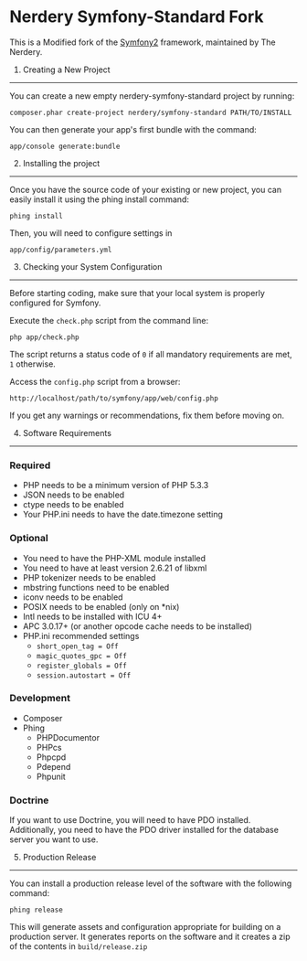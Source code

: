 Nerdery Symfony-Standard Fork
=============================

This is a Modified fork of the [Symfony2][1] framework, maintained by The
Nerdery.

1) Creating a New Project
-------------------------

You can create a new empty nerdery-symfony-standard project by running:

    composer.phar create-project nerdery/symfony-standard PATH/TO/INSTALL

You can then generate your app's first bundle with the command:

    app/console generate:bundle

2) Installing the project
-------------------------

Once you have the source code of your existing or new project, you can 
easily install it using the phing install command:

    phing install

Then, you will need to configure settings in

    app/config/parameters.yml

3) Checking your System Configuration
-------------------------------------

Before starting coding, make sure that your local system is properly
configured for Symfony.

Execute the `check.php` script from the command line:

    php app/check.php

The script returns a status code of `0` if all mandatory requirements are met,
`1` otherwise.

Access the `config.php` script from a browser:

    http://localhost/path/to/symfony/app/web/config.php

If you get any warnings or recommendations, fix them before moving on.

4) Software Requirements
------------------------
### Required

* PHP needs to be a minimum version of PHP 5.3.3
* JSON needs to be enabled
* ctype needs to be enabled
* Your PHP.ini needs to have the date.timezone setting

### Optional

* You need to have the PHP-XML module installed
* You need to have at least version 2.6.21 of libxml
* PHP tokenizer needs to be enabled
* mbstring functions need to be enabled
* iconv needs to be enabled
* POSIX needs to be enabled (only on \*nix)
* Intl needs to be installed with ICU 4+
* APC 3.0.17+ (or another opcode cache needs to be installed)
* PHP.ini recommended settings
  * ``short_open_tag = Off``
  * ``magic_quotes_gpc = Off``
  * ``register_globals = Off``
  * ``session.autostart = Off``

### Development
* Composer
* Phing
  * PHPDocumentor
  * PHPcs
  * Phpcpd
  * Pdepend
  * Phpunit

### Doctrine

If you want to use Doctrine, you will need to have PDO installed. Additionally,
you need to have the PDO driver installed for the database server you want
to use.

5) Production Release
---------------------

You can install a production release level of the software with the following
command:

    phing release

This will generate assets and configuration appropriate for building on a
production server. It generates reports on the software and it creates a zip of
the contents in `build/release.zip`

[1]:  http://symfony.com/what-is-symfony

